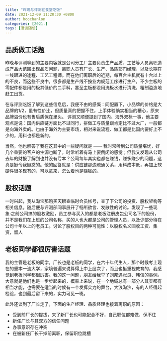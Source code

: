 ```yaml
---
title: "昨晚与评测在食堂吃饭"
date: 2021-12-09 11:20:30 +0800
author: hoochanlon
categories: [2021.]
tags: [漫谈随想]
---
```


## 品质做工话题

昨晚与评测聊到的主要内容就是公司分工厂主要负责生产品质、工艺等人员离职造成产品大范围出现品质问题，离职人员有厂长、生产、品质部门经理，以及长期在一线跟进的途程、工艺工程师。而在他们离职后的近期，每百台主机就有十台以上的不良，而这些不良中，很多都是生产线不按业内规范工序进行生产，不少主板的零配件都是用的极其低价的二手料，甚至主板都没用洗板水进行清洗，粗制滥造地赶工出货。

在与评测吃饭了解到这些信息后，我便不由的感慨：同配置下，小品牌的价格是大品牌的1/2，虽有性价比，但质量真的把握不住，上手体验确实相当的糟心，原来品牌溢价也有售后质保在里头。 <!-- more -->评测又顺便提到了国内、海外双标一事，他主要观点是说：国内供应链方面比不过同行，拼做工与质量跟肯定比不过大厂，一般都是向海外卖的。也由于海外为主要市场，相对来说流程、做工都是比国内要好上不少的，用料也都是新的。

当然，他也解答了我在这其中的一些疑问就是 —— 我时常听到公司质量堪忧，好几个重要的客户的生源也断了，时常听着有马上要倒闭的感觉；但我又发现从公司去年的财报了解到也并没有亏本？公司每年其实也都在赚钱，赚多赚少的问题，这真是挺令我疑惑的。他的回答就是：供应链那边疏通关系，用料成本低，再加上软硬件很多现有的，可以拿来，怎么着也是赚钱的。

## 股权话题

一时兴起，我从淘宝那购买天眼查临时会员帐号，查了下公司的投资、股权架构等相关信息。随后便与评测部同事展开了畅所欲言、发散性的讨论。发现了一些现象:之前公司搞的股权激励，员工参与买入的都是老板注册皮包公司名下的股份，并不是我们在上班的公司名称，买的人也大都是公司的管理人员，以及少部分待在公司十年以上的老员工。讨论了股权目的两种可能性：以股权名义回收工资、集资，留人

## 老板同学都很厉害话题

我的主管是老板的同学，厂长也是老板的同学，在六十年代生人，那个时候考上现在的重本一流大学，家境普遍来说算得上中上层次了，而且也挺重视教育的，我感觉到老板同学都很厉害。我的这一问题，朋友给我举了刘邦遇张良、韩信的事例。大意就是他们也是一步步起来的，概率上来说，在一个地域总有一部分人其实都有相当才能，也需要在适当的时候有一个发挥实力的舞台，大浪淘沙，有的人经得起检验，也到最后留下来的，实力可见一斑。

此外还谈到了厂长走了，下面的生产经理、品质经理也接着离职的原因：

* 受到前厂长的提拔，来了新厂长也可能配合不好，自己职位都难做，保不住
* 新任厂长与其双方的信任问题
* 办事意识存在冲突
* 在被新任厂长干掉前离职，保留职位跳槽
